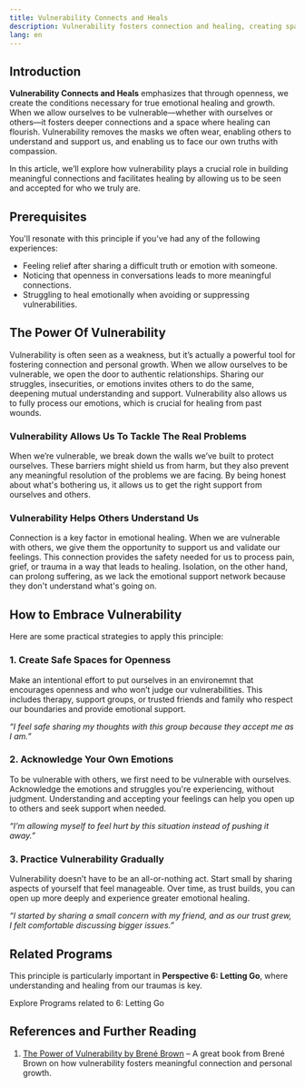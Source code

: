 ```yaml
---
title: Vulnerability Connects and Heals
description: Vulnerability fosters connection and healing, creating space for personal growth.
lang: en  
---
```


## Introduction  

**Vulnerability Connects and Heals** emphasizes that through openness, we create the conditions necessary for true emotional healing and growth. When we allow ourselves to be vulnerable—whether with ourselves or others—it fosters deeper connections and a space where healing can flourish. Vulnerability removes the masks we often wear, enabling others to understand and support us, and enabling us to face our own truths with compassion.

In this article, we’ll explore how vulnerability plays a crucial role in building meaningful connections and facilitates healing by allowing us to be seen and accepted for who we truly are.

## Prerequisites  

You'll resonate with this principle if you've had any of the following experiences:
- Feeling relief after sharing a difficult truth or emotion with someone.
- Noticing that openness in conversations leads to more meaningful connections.
- Struggling to heal emotionally when avoiding or suppressing vulnerabilities.

## The Power Of Vulnerability

Vulnerability is often seen as a weakness, but it’s actually a powerful tool for fostering connection and personal growth. When we allow ourselves to be vulnerable, we open the door to authentic relationships. Sharing our struggles, insecurities, or emotions invites others to do the same, deepening mutual understanding and support. Vulnerability also allows us to fully process our emotions, which is crucial for healing from past wounds.

### Vulnerability Allows Us To Tackle The Real Problems

When we’re vulnerable, we break down the walls we’ve built to protect ourselves. These barriers might shield us from harm, but they also prevent any meaningful resolution of the problems we are facing. By being honest about what's bothering us, it allows us to get the right support from ourselves and others.

### Vulnerability Helps Others Understand Us  

Connection is a key factor in emotional healing. When we are vulnerable with others, we give them the opportunity to support us and validate our feelings. This connection provides the safety needed for us to process pain, grief, or trauma in a way that leads to healing. Isolation, on the other hand, can prolong suffering, as we lack the emotional support network because they don't understand what's going on.

## How to Embrace Vulnerability  

Here are some practical strategies to apply this principle:

### 1. Create Safe Spaces for Openness  

Make an intentional effort to put ourselves in an environemnt that encourages openness and who won’t judge our vulnerabilities. This includes therapy, support groups, or trusted friends and family who respect our boundaries and provide emotional support.

_“I feel safe sharing my thoughts with this group because they accept me as I am.”_

### 2. Acknowledge Your Own Emotions  

To be vulnerable with others, we first need to be vulnerable with ourselves. Acknowledge the emotions and struggles you're experiencing, without judgment. Understanding and accepting your feelings can help you open up to others and seek support when needed.

_“I’m allowing myself to feel hurt by this situation instead of pushing it away.”_

### 3. Practice Vulnerability Gradually  

Vulnerability doesn’t have to be an all-or-nothing act. Start small by sharing aspects of yourself that feel manageable. Over time, as trust builds, you can open up more deeply and experience greater emotional healing.

_“I started by sharing a small concern with my friend, and as our trust grew, I felt comfortable discussing bigger issues.”_

## Related Programs  

This principle is particularly important in **Perspective 6: Letting Go**, where understanding and healing from our traumas is key.

<ButtonLink to="/unlock-your-potential/programs?filters=LEVEL_6">Explore Programs related to 6: Letting Go</ButtonLink>  

## References and Further Reading  

1. [The Power of Vulnerability by Brené Brown](https://brenebrown.com/the-power-of-vulnerability/) – A great book from Brené Brown on how vulnerability fosters meaningful connection and personal growth.